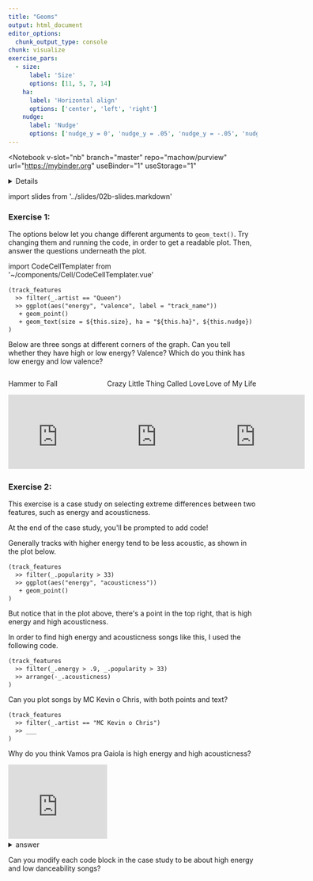 ```yaml
---
title: "Geoms"
output: html_document
editor_options: 
  chunk_output_type: console
chunk: visualize
exercise_pars:
  - size: 
      label: 'Size'
      options: [11, 5, 7, 14]
    ha:
      label: 'Horizontal align'
      options: ['center', 'left', 'right']      
    nudge:
      label: 'Nudge'
      options: ['nudge_y = 0', 'nudge_y = .05', 'nudge_y = -.05', 'nudge_x = .05']
---
```


<Notebook
  v-slot="nb"
  branch="master"
  repo="machow/purview"
  url="https://mybinder.org"
  useBinder="1"
  useStorage="1"
  >


<details v-fix-codemirror v-show="nb.debut">
<code-cell  :status="nb.status" :onExecute="nb.execute" :onReady="nb.updateSetupCode"  language="python">


    # TODO: explain how to run this, and that they only need the gist (loads tools)
    
    # wranglign ---------
    import pandas as pd
    from siuba import *
    
    # plotting ----------
    from plotnine import *
    
    theme_set(theme_classic(base_family = "Noto Sans CJK JP"))
    
    # data --------------
    #fname = "/Users/machow/Dropbox/Repo/siublocks-org/intro-tidyverse/tutorial/data/music200.csv"
    fname = "https://siublocks.s3.us-east-2.amazonaws.com/course-data/music200.csv"
    music_top200 = pd.read_csv(fname)
    
    # tracks
    #fname = "/Users/machow/Dropbox/Repo/siublocks-org/intro-tidyverse/tutorial/data/track_features.csv"
    fname = "https://siublocks.s3.us-east-2.amazonaws.com/course-data/track_features.csv"
    track_features = pd.read_csv(fname)
    
    # student support ----------
    from siuba import pipe
    from IPython.display import HTML, display
    from siututor import Blank
    ___ = Blank()
    
    # DataFrame display --------
    pd.set_option("display.max_rows", 6)
    
    from IPython import get_ipython
    # special ipython function to get the html formatter
    html_formatter = get_ipython().display_formatter.formatters['text/html']
    
    # here, we avoid the default df._repr_html_ method, since it inlines css
    # (style tags make vue angry)
    html_formatter.for_type(
        pd.DataFrame,
        lambda df: df.to_html(max_rows = pd.get_option("display.max_rows"), show_dimensions = True)
    )
    
    




</code-cell>
</details>

import slides from '../slides/02b-slides.markdown'

<RevealSlides :slides="slides" />

### Exercise 1:

The options below let you change different arguments to `geom_text()`. Try changing them and running the code, in order to get a readable plot. Then, answer the questions underneath the plot.

import CodeCellTemplater from '~/components/Cell/CodeCellTemplater.vue'

<CodeCellTemplater
    :templateVars="$frontmatter.exercise_pars[0]"
    :status="nb.status" :onExecute="nb.execute" language="python"
    >

    (track_features
      >> filter(_.artist == "Queen")
      >> ggplot(aes("energy", "valence", label = "track_name"))
       + geom_point()
       + geom_text(size = ${this.size}, ha = "${this.ha}", ${this.nudge})
    )    
    
<template v-slot:output>

![](../assets/02b-queen-plot.png)


</template>    

</CodeCellTemplater>

<p>Below are three songs at different corners of the graph. Can you tell whether they have high or low energy? Valence? Which do you think has low energy and low valence?</p>


<div style="display: flex; width: 100%; flex-grow: 1;">
<div style="flex: 1 0;">
<p>Hammer to Fall</p>

<iframe width="200" src="https://www.youtube.com/embed/JU5LMG3WFBw" frameborder="0" allow="accelerometer; autoplay; encrypted-media; gyroscope; picture-in-picture" allowfullscreen></iframe>
</div>
<div style="flex: 1 0;">
<p>Crazy Little Thing Called Love</p>

<iframe width="200" src="https://www.youtube.com/embed/zO6D_BAuYCI" frameborder="0" allow="accelerometer; autoplay; encrypted-media; gyroscope; picture-in-picture" allowfullscreen></iframe>
</div>
<div style="flex: 1 0;">
<p>Love of My Life</p>

<iframe width="200" src="https://www.youtube.com/embed/7hFeER3_ZRQ" frameborder="0" allow="accelerometer; autoplay; encrypted-media; gyroscope; picture-in-picture" allowfullscreen></iframe>
</div>
</div>

### Exercise 2:

This exercise is a case study on selecting extreme differences between two features, such as energy and acousticness.

At the end of the case study, you'll be prompted to add code!

Generally tracks with higher energy tend to be less acoustic, as shown in the plot below.

<code-cell  :status="nb.status" :onExecute="nb.execute"  ex="a" :exIndx="0" language="python">


    (track_features
      >> filter(_.popularity > 33)
      >> ggplot(aes("energy", "acousticness"))
       + geom_point()
    )


<template v-slot:output>


![png](./02b-geoms_files/02b-geoms_7_0.png)





    <ggplot: (-9223372036581161272)>



</template>

</code-cell>


But notice that in the plot above, there's a point in the top right, that is high energy and high acousticness.

In order to find high energy and acousticness songs like this, I used the following code.

<code-cell  :status="nb.status" :onExecute="nb.execute"  ex="a" :exIndx="0" language="python">


    (track_features
      >> filter(_.energy > .9, _.popularity > 33)
      >> arrange(-_.acousticness)
    )


<template v-slot:output>




<table border="1" class="dataframe">
  <thead>
    <tr style="text-align: right;">
      <th></th>
      <th>artist</th>
      <th>album</th>
      <th>track_name</th>
      <th>energy</th>
      <th>valence</th>
      <th>danceability</th>
      <th>speechiness</th>
      <th>acousticness</th>
      <th>popularity</th>
      <th>duration</th>
    </tr>
  </thead>
  <tbody>
    <tr>
      <th>23990</th>
      <td>MC Kevin o Chris</td>
      <td>Vamos pra Gaiola</td>
      <td>Vamos pra Gaiola</td>
      <td>0.971</td>
      <td>0.521</td>
      <td>0.872</td>
      <td>0.2810</td>
      <td>0.917000</td>
      <td>61</td>
      <td>161.600</td>
    </tr>
    <tr>
      <th>5211</th>
      <td>ScHoolboy Q</td>
      <td>CrasH Talk</td>
      <td>Black Folk</td>
      <td>0.902</td>
      <td>0.400</td>
      <td>0.734</td>
      <td>0.3960</td>
      <td>0.831000</td>
      <td>51</td>
      <td>147.040</td>
    </tr>
    <tr>
      <th>24929</th>
      <td>MC Kevin o Chris</td>
      <td>Eu Vou pro Baile da Gaiola</td>
      <td>Eu Vou pro Baile da Gaiola</td>
      <td>0.957</td>
      <td>0.642</td>
      <td>0.832</td>
      <td>0.1050</td>
      <td>0.824000</td>
      <td>52</td>
      <td>123.220</td>
    </tr>
    <tr>
      <th>...</th>
      <td>...</td>
      <td>...</td>
      <td>...</td>
      <td>...</td>
      <td>...</td>
      <td>...</td>
      <td>...</td>
      <td>...</td>
      <td>...</td>
      <td>...</td>
    </tr>
    <tr>
      <th>18951</th>
      <td>Foo Fighters</td>
      <td>There Is Nothing Left To Lose</td>
      <td>Learn to Fly</td>
      <td>0.919</td>
      <td>0.537</td>
      <td>0.465</td>
      <td>0.0408</td>
      <td>0.000018</td>
      <td>74</td>
      <td>235.293</td>
    </tr>
    <tr>
      <th>20425</th>
      <td>Foo Fighters</td>
      <td>One By One (Expanded Edition)</td>
      <td>Times Like These</td>
      <td>0.908</td>
      <td>0.265</td>
      <td>0.377</td>
      <td>0.0899</td>
      <td>0.000014</td>
      <td>68</td>
      <td>265.560</td>
    </tr>
    <tr>
      <th>21871</th>
      <td>Turmion Kätilöt</td>
      <td>Global Warning</td>
      <td>Jumalauta</td>
      <td>0.939</td>
      <td>0.549</td>
      <td>0.454</td>
      <td>0.0618</td>
      <td>0.000010</td>
      <td>42</td>
      <td>210.107</td>
    </tr>
  </tbody>
</table>
<p>812 rows × 10 columns</p>



</template>

</code-cell>


Can you plot songs by MC Kevin o Chris, with both points and text?

<code-cell  :status="nb.status" :onExecute="nb.execute"  ex="a" :exIndx="0" language="python">


    (track_features
      >> filter(_.artist == "MC Kevin o Chris")
      >> ___
    )


<template v-slot:output>




⚠️: <b>Don't forget to replace all the blanks!</b>



</template>

</code-cell>


Why do you think Vamos pra Gaiola is high energy and high acousticness?

<iframe width="200" src="https://www.youtube.com/embed/0R6zBcV9JiY" frameborder="0" allow="accelerometer; autoplay; encrypted-media; gyroscope; picture-in-picture" allowfullscreen></iframe>

<details><summary>answer</summary>
My best guess is because the drums are done by a persons voice, there are few instruments, but it is still a pretty fast tempo. It would be interesting to look at their other tracks for a comparison.
</details>

Can you modify each code block in the case study to be about high energy and low danceability songs?


</Notebook>

